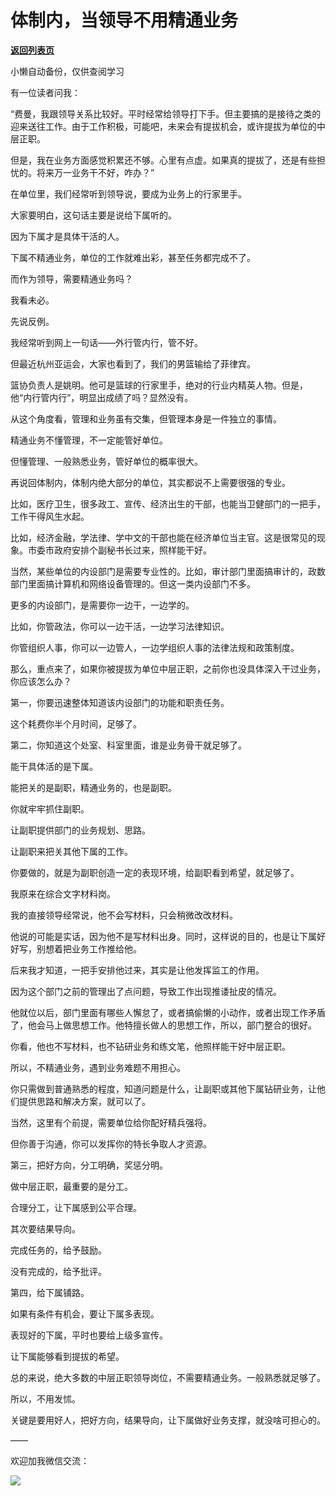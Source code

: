 # 体制内，当领导不用精通业务

[**返回列表页**](/gzh/费曼的小茶馆)

小懒自动备份，仅供查阅学习

有一位读者问我：

  

“费曼，我跟领导关系比较好。平时经常给领导打下手。但主要搞的是接待之类的迎来送往工作。由于工作积极，可能吧，未来会有提拔机会，或许提拔为单位的中层正职。

  

但是，我在业务方面感觉积累还不够。心里有点虚。如果真的提拔了，还是有些担忧的。将来万一业务干不好，咋办？”

  

在单位里，我们经常听到领导说，要成为业务上的行家里手。

  

大家要明白，这句话主要是说给下属听的。

  

因为下属才是具体干活的人。

  

下属不精通业务，单位的工作就难出彩，甚至任务都完成不了。

  

而作为领导，需要精通业务吗？

  

我看未必。

  

先说反例。

  

我经常听到网上一句话——外行管内行，管不好。

  

但最近杭州亚运会，大家也看到了，我们的男篮输给了菲律宾。

  

篮协负责人是姚明。他可是篮球的行家里手，绝对的行业内精英人物。但是，他“内行管内行”，明显出成绩了吗？显然没有。

  

从这个角度看，管理和业务虽有交集，但管理本身是一件独立的事情。

  

精通业务不懂管理，不一定能管好单位。

  

但懂管理、一般熟悉业务，管好单位的概率很大。

  

再说回体制内，体制内绝大部分的单位，其实都说不上需要很强的专业。

  

比如，医疗卫生，很多政工、宣传、经济出生的干部，也能当卫健部门的一把手，工作干得风生水起。

  

比如，经济金融，学法律、学中文的干部也能在经济单位当主官。这是很常见的现象。市委市政府安排个副秘书长过来，照样能干好。

  

当然，某些单位的内设部门是需要专业性的。比如，审计部门里面搞审计的，政数部门里面搞计算机和网络设备管理的。但这一类内设部门不多。

  

更多的内设部门，是需要你一边干，一边学的。

  

比如，你管政法，你可以一边干活，一边学习法律知识。

  

你管组织人事，你可以一边管人，一边学组织人事的法律法规和政策制度。

  

那么，重点来了，如果你被提拔为单位中层正职，之前你也没具体深入干过业务，你应该怎么办？

  

第一，你要迅速整体知道该内设部门的功能和职责任务。

  

这个耗费你半个月时间，足够了。

  

第二，你知道这个处室、科室里面，谁是业务骨干就足够了。

  

能干具体活的是下属。

  

能把关的是副职，精通业务的，也是副职。

  

你就牢牢抓住副职。

  

让副职提供部门的业务规划、思路。

  

让副职来把关其他下属的工作。

  

你要做的，就是为副职创造一定的表现环境，给副职看到希望，就足够了。

  

我原来在综合文字材料岗。

  

我的直接领导经常说，他不会写材料，只会稍微改改材料。

  

他说的可能是实话，因为他不是写材料出身。同时，这样说的目的，也是让下属好好写，别想着把业务工作推给他。

  

后来我才知道，一把手安排他过来，其实是让他发挥监工的作用。

  

因为这个部门之前的管理出了点问题，导致工作出现推诿扯皮的情况。

  

他就位以后，部门里面有哪些人懈怠了，或者搞偷懒的小动作，或者出现工作矛盾了，他会马上做思想工作。他特擅长做人的思想工作，所以，部门整合的很好。

  

你看，他也不写材料，也不钻研业务和练文笔，他照样能干好中层正职。

  

所以，不精通业务，遇到业务难题不用担心。

  

你只需做到普通熟悉的程度，知道问题是什么，让副职或其他下属钻研业务，让他们提供思路和解决方案，就可以了。

  

当然，这里有个前提，需要单位给你配好精兵强将。

  

但你善于沟通，你可以发挥你的特长争取人才资源。

  

第三，把好方向，分工明确，奖惩分明。

  

做中层正职，最重要的是分工。

  

合理分工，让下属感到公平合理。

  

其次要结果导向。

  

完成任务的，给予鼓励。

  

没有完成的，给予批评。

  

第四，给下属铺路。

  

如果有条件有机会，要让下属多表现。

  

表现好的下属，平时也要给上级多宣传。

  

让下属能够看到提拔的希望。

  

总的来说，绝大多数的中层正职领导岗位，不需要精通业务。一般熟悉就足够了。

  

所以，不用发怵。

  

关键是要用好人，把好方向，结果导向，让下属做好业务支撑，就没啥可担心的。

  

——

  

欢迎加我微信交流：

  

![](https://mmbiz.qpic.cn/mmbiz_png/4ufdCXwkRAp6pQMzYDx0t6IVNxbFz8XpxBlVrjFnMwBcicicmLk9RZklpp0QmzS5hSECz5DmVIWPncU5RiaAe20RQ/640?wx_fmt=png)​

  

